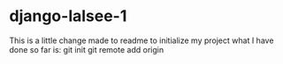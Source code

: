 # django-lalsee-1

This is a little change made to readme to initialize my project
what I have done so far is:
git init
git remote add origin <link to my repository>
